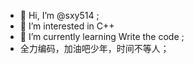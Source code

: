 - 👋 Hi, I’m @sxy514 ;
- 👀 I’m interested in C++
- 🌱 I’m currently learning Write the code ;
-  全力编码，加油吧少年，时间不等人；
<!---
sxy514/sxy514 is a ✨ special ✨ repository because its `README.md` (this file) appears on your GitHub profile.
You can click the Preview link to take a look at your changes.
--->
